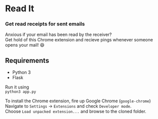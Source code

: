 # Read It
### **Get read receipts for sent emails**
Anxious if your email has been read by the receiver?  
Get hold of this Chrome extension and recieve pings whenever someone opens your mail! :smile:

## Requirements
* Python 3
* Flask

Run it using  
`python3 app.py`

To install the Chrome extension, fire up Google Chrome (`google-chrome`)  
Navigate to `Settings` -> `Extensions` and check `Developer mode`.  
Choose `Load unpacked extension...` and browse to the cloned folder.
